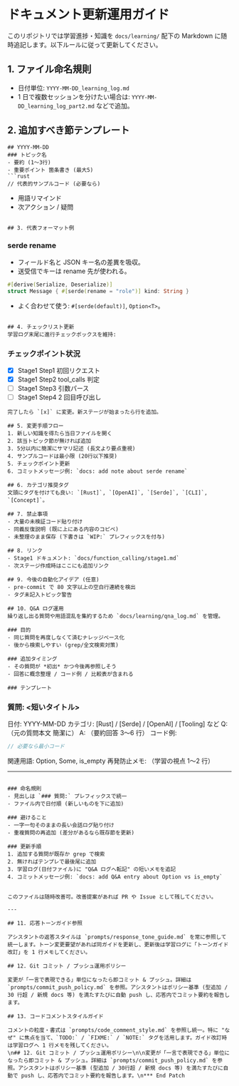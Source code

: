 # ドキュメント更新運用ガイド

このリポジトリでは学習進捗・知識を `docs/learning/` 配下の Markdown に随時追記します。以下ルールに従って更新してください。

## 1. ファイル命名規則

- 日付単位: `YYYY-MM-DD_learning_log.md`
- 1 日で複数セッションを分けたい場合は: `YYYY-MM-DD_learning_log_part2.md` などで追加。

## 2. 追加すべき節テンプレート

````
## YYYY-MM-DD
### トピック名
- 要約 (1〜3行)
- 重要ポイント 箇条書き (最大5)
```rust
// 代表的サンプルコード (必要なら)
````

- 用語リマインド
- 次アクション / 疑問

```

## 3. 代表フォーマット例
```

### serde rename

- フィールド名と JSON キー名の差異を吸収。
- 送受信でキーは rename 先が使われる。

```rust
#[derive(Serialize, Deserialize)]
struct Message { #[serde(rename = "role")] kind: String }
```

- よく合わせて使う: `#[serde(default)]`, `Option<T>`。

```

## 4. チェックリスト更新
学習ログ末尾に進行チェックボックスを維持:
```

### チェックポイント状況

- [x] Stage1 Step1 初回リクエスト
- [x] Stage1 Step2 tool_calls 判定
- [ ] Stage1 Step3 引数パース
- [ ] Stage1 Step4 2 回目呼び出し

```
完了したら `[x]` に変更。新ステージが始まったら行を追加。

## 5. 変更手順フロー
1. 新しい知識を得たら当日ファイルを開く
2. 該当トピック節が無ければ追加
3. 5分以内に簡潔にサマリ記述 (長文より要点重視)
4. サンプルコードは最小限 (20行以下推奨)
5. チェックポイント更新
6. コミットメッセージ例: `docs: add note about serde rename`

## 6. カテゴリ推奨タグ
文頭にタグを付けても良い: `[Rust]`, `[OpenAI]`, `[Serde]`, `[CLI]`, `[Concept]`。

## 7. 禁止事項
- 大量の未検証コード貼り付け
- 同義反復説明 (既に上にある内容のコピペ)
- 未整理のまま保存 (下書きは `WIP:` プレフィックスを付与)

## 8. リンク
- Stage1 ドキュメント: `docs/function_calling/stage1.md`
- 次ステージ作成時はここにも追加リンク

## 9. 今後の自動化アイデア (任意)
- pre-commit で 80 文字以上の空白行連続を検出
- タグ未記入トピック警告

## 10. Q&A ログ運用
繰り返し出る質問や用語混乱を集約するため `docs/learning/qna_log.md` を管理。

### 目的
- 同じ質問を再度しなくて済むナレッジベース化
- 後から検索しやすい (grep/全文検索対策)

### 追加タイミング
- その質問が *初出* かつ今後再参照しそう
- 回答に概念整理 / コード例 / 比較表が含まれる

### テンプレート
```

### 質問: <短いタイトル>

日付: YYYY-MM-DD
カテゴリ: [Rust] / [Serde] / [OpenAI] / [Tooling] など
Q: （元の質問本文 簡潔に）
A: （要約回答 3〜6 行）
コード例:

```rust
// 必要なら最小コード
```

関連用語: Option, Some, is_empty
再発防止メモ: （学習の視点 1〜2 行）

---

```

### 命名規則
- 見出しは `### 質問:` プレフィックスで統一
- ファイル内で日付順 (新しいものを下に追加)

### 避けること
- 一字一句そのままの長い会話ログ貼り付け
- 重複質問の再追加 (差分があるなら既存節を更新)

### 更新手順
1. 追加する質問が既存か grep で検索
2. 無ければテンプレで最後尾に追加
3. 学習ログ(日付ファイル)に "Q&A ログへ転記" の短いメモを追記
4. コミットメッセージ例: `docs: add Q&A entry about Option vs is_empty`


このファイルは随時改善可。改善提案があれば PR や Issue として残してください。

---

## 11. 応答トーンガイド参照

アシスタントの返答スタイルは `prompts/response_tone_guide.md` を常に参照して統一します。トーン変更要望があれば同ガイドを更新し、更新後は学習ログに「トーンガイド改訂」を 1 行メモしてください。

## 12. Git コミット / プッシュ運用ポリシー

変更が「一言で表現できる」単位になったら即コミット & プッシュ。詳細は `prompts/commit_push_policy.md` を参照。アシスタントはポリシー基準 (型追加 / 30 行超 / 新規 docs 等) を満たすたびに自動 push し、応答内でコミット要約を報告します。

## 13. コードコメントスタイルガイド

コメントの粒度・書式は `prompts/code_comment_style.md` を参照し統一。特に "なぜ" に焦点を当て、`TODO:` / `FIXME:` / `NOTE:` タグを活用します。ガイド改訂時は学習ログへ 1 行メモを残してください。
\n## 12. Git コミット / プッシュ運用ポリシー\n\n変更が「一言で表現できる」単位になったら即コミット & プッシュ。詳細は `prompts/commit_push_policy.md` を参照。アシスタントはポリシー基準 (型追加 / 30行超 / 新規 docs 等) を満たすたびに自動で push し、応答内でコミット要約を報告します。\n*** End Patch
```
